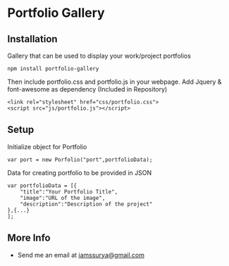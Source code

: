 Portfolio Gallery
===

Installation
---

Gallery that can be used to display your work/project portfolios

	npm install portfolio-gallery

Then include portfolio.css and portfolio.js in your webpage. Add Jquery & font-awesome as dependency (Included in Repository)

	<link rel="stylesheet" href="css/portfolio.css">
	<script src="js/portfolio.js"></script>

Setup
---

Initialize object for Portfolio

	var port = new Porfolio("port",portfolioData);

Data for creating portfolio to be provided in JSON

	var portfolioData = [{
		"title":"Your Portfolio Title",
		"image":"URL of the image",
		"description":"Description of the project"
	},{...}
	];

More Info
---

 * Send me an email at iamssurya@gmail.com
